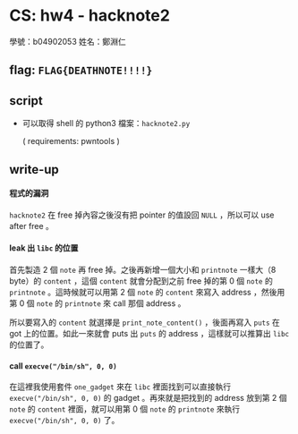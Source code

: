 # CS: hw4 - hacknote2

學號：b04902053 姓名：鄭淵仁

## flag: `FLAG{DEATHNOTE!!!!}`

## script

- 可以取得 shell 的 python3 檔案：`hacknote2.py`

  ( requirements: pwntools )

## write-up

#### 程式的漏洞

`hacknote2` 在 free 掉內容之後沒有把 pointer 的值設回 `NULL` ，所以可以 use after free 。

#### leak 出 `libc` 的位置

首先製造 2 個 `note` 再 free 掉。之後再新增一個大小和 `printnote` 一樣大（8 byte）的 `content` ，這個 `content` 就會分配到之前 free 掉的第 0 個 `note` 的 `printnote` 。這時候就可以用第 2 個 `note` 的 `content` 來寫入 address ，然後用第 0 個 `note` 的 `printnote` 來 call 那個 address 。

所以要寫入的 `content` 就選擇是 `print_note_content()` ，後面再寫入 `puts` 在 got 上的位置。如此一來就會 puts 出 `puts` 的 address ，這樣就可以推算出 `libc` 的位置了。

#### call `execve("/bin/sh", 0, 0)`

在這裡我使用套件 `one_gadget` 來在 `libc` 裡面找到可以直接執行 `execve("/bin/sh", 0, 0)` 的 gadget 。再來就是把找到的 address 放到第 2 個 `note` 的 `content` 裡面，就可以用第 0 個 `note` 的 `printnote` 來執行 `execve("/bin/sh", 0, 0)` 了。
